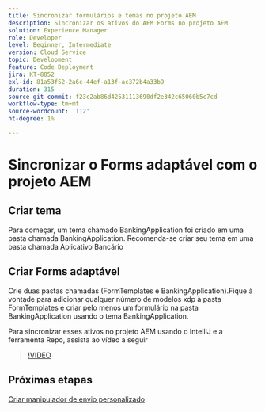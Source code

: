 ```yaml
---
title: Sincronizar formulários e temas no projeto AEM
description: Sincronizar os ativos do AEM Forms no projeto AEM
solution: Experience Manager
role: Developer
level: Beginner, Intermediate
version: Cloud Service
topic: Development
feature: Code Deployment
jira: KT-8852
exl-id: 81a53f52-2a6c-44ef-a13f-ac372b4a33b9
duration: 315
source-git-commit: f23c2ab86d42531113690df2e342c65060b5c7cd
workflow-type: tm+mt
source-wordcount: '112'
ht-degree: 1%

---
```


# Sincronizar o Forms adaptável com o projeto AEM

## Criar tema

Para começar, um tema chamado BankingApplication foi criado em uma pasta chamada BankingApplication. Recomenda-se criar seu tema em uma pasta chamada Aplicativo Bancário

## Criar Forms adaptável

Crie duas pastas chamadas (FormTemplates e BankingApplication).Fique à vontade para adicionar qualquer número de modelos xdp à pasta FormTemplates e criar pelo menos um formulário na pasta BankingApplication usando o tema BankingApplication.

Para sincronizar esses ativos no projeto AEM usando o IntelliJ e a ferramenta Repo, assista ao vídeo a seguir

>[!VIDEO](https://video.tv.adobe.com/v/336937?quality=12&learn=on)

## Próximas etapas

[Criar manipulador de envio personalizado](./custom-submit-to-servlet.md)

